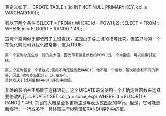 表定义如下：
	CREATE TABLE t (id INT NOT NULL PRIMARY KEY, col_a VARCHAR(100));
	
有以下两个条件
	SELECT * FROM t WHERE id = POW(1,2);
	SELECT * FROM t WHERE id = FLOOR(1 + RAND() * 49);
	
这两个查询似乎都使用了主键查找，这是由于与主键的相等比较，但这只对第一个在优化阶段可以优化成常量，值为TRUE:

	第一个查询总是生成一行的最大值，因为带有常量参数的POW()是一个常量值，可以用索引查找。

	第二个查询包含一个表达式,使用不确定性函数RAND(),他不是一个常数，每次都会有不同的新值。因此,他可能匹配0行、1行或多行，
	具体取决于id列值和RAND()序列中的值。

非确的影响并不局限于选择语句。这个UPDATE语句使用一个非确定性函数来选择要修改的行:
	UPDATE t SET col_a = some_expr WHERE id = FLOOR(1 + RAND() * 49);
	其目的大概是至多更新主键与表达式匹配的单行。但是，它可能更新零行、一行或多行，具体取决于id列值和RAND()序列中的值。
